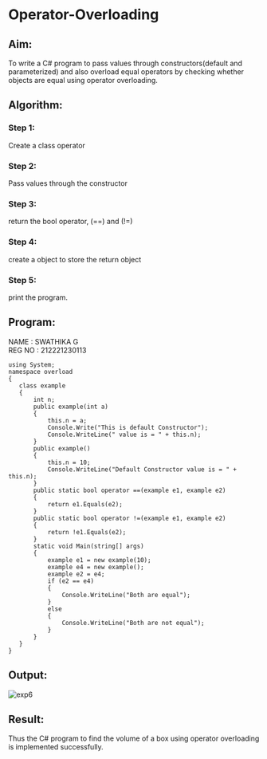 # Operator-Overloading

## Aim:
 To write a C# program to pass values through constructors(default and parameterized) and also overload equal operators by checking whether objects are equal using operator overloading. 
 
 ## Algorithm:
 ### Step 1:
Create a class operator

### Step 2:
Pass values through the constructor

### Step 3:
return the bool operator, (==) and (!=)

### Step 4:
create a object to store the return object

### Step 5:
print the program.
 
 
 
 ## Program:
 NAME : SWATHIKA G </BR>
 REG NO : 212221230113
 ```PY
using System;
namespace overload
{
    class example
    {
        int n;
        public example(int a)
        {
            this.n = a;
            Console.Write("This is default Constructor");
            Console.WriteLine(" value is = " + this.n);
        }
        public example()
        {
            this.n = 10;
            Console.WriteLine("Default Constructor value is = " + this.n);
        }
        public static bool operator ==(example e1, example e2)
        {
            return e1.Equals(e2);
        }
        public static bool operator !=(example e1, example e2)
        {
            return !e1.Equals(e2);
        }
        static void Main(string[] args)
        {
            example e1 = new example(10);
            example e4 = new example();
            example e2 = e4;
            if (e2 == e4)
            {
                Console.WriteLine("Both are equal");
            }
            else
            {
                Console.WriteLine("Both are not equal");
            }
        }
    }
}

 ```
 
 
 ## Output:
![exp6](https://user-images.githubusercontent.com/95388047/236787856-3a88736f-5a9b-4672-b2a5-64fa61e211e5.png) 
 
 ## Result:
 Thus the C# program to find the volume of a box using operator overloading is implemented successfully.
